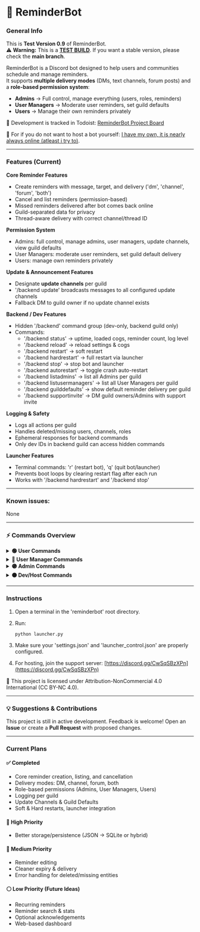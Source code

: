 # 📌 ReminderBot

### General Info

This is **Test Version 0.9** of ReminderBot.  
⚠️ **Warning:** This is a <ins>**TEST BUILD**</ins>. If you want a stable version, please check the **main branch**.  

ReminderBot is a Discord bot designed to help users and communities schedule and manage reminders.  
It supports **multiple delivery modes** (DMs, text channels, forum posts) and a **role-based permission system**:

* **Admins** → Full control, manage everything (users, roles, reminders)
* **User Managers** → Moderate user reminders, set guild defaults
* **Users** → Manage their own reminders privately

🔗 Development is tracked in Todoist: [ReminderBot Project Board](https://app.todoist.com/app/task/reminderbot-totallity-6crrqjjG8v8xpXhp)  
  
🔗 For if you do not want to host a bot yourself: [I have my own, it is nearly always online (atleast i try to)](https://discord.com/oauth2/authorize?client_id=1404821556215025764).  

---

### Features (Current)

**Core Reminder Features**
- Create reminders with message, target, and delivery ('dm', 'channel', 'forum', 'both')
- Cancel and list reminders (permission-based)
- Missed reminders delivered after bot comes back online
- Guild-separated data for privacy
- Thread-aware delivery with correct channel/thread ID

**Permission System**
- Admins: full control, manage admins, user managers, update channels, view guild defaults
- User Managers: moderate user reminders, set guild default delivery
- Users: manage own reminders privately

**Update & Announcement Features**
- Designate **update channels** per guild
- '/backend update' broadcasts messages to all configured update channels
- Fallback DM to guild owner if no update channel exists

**Backend / Dev Features**
- Hidden '/backend' command group (dev-only, backend guild only)
- Commands:
  - '/backend status' → uptime, loaded cogs, reminder count, log level
  - '/backend reload' → reload settings & cogs
  - '/backend restart' → soft restart
  - '/backend hardrestart' → full restart via launcher
  - '/backend stop' → stop bot and launcher
  - '/backend autorestart' → toggle crash auto-restart
  - '/backend listadmins' → list all Admins per guild
  - '/backend listusermanagers' → list all User Managers per guild
  - '/backend guilddefaults' → show default reminder delivery per guild
  - '/backend supportinvite' → DM guild owners/Admins with support invite

**Logging & Safety**
- Logs all actions per guild
- Handles deleted/missing users, channels, roles
- Ephemeral responses for backend commands
- Only dev IDs in backend guild can access hidden commands

**Launcher Features**
- Terminal commands: 'r' (restart bot), 'q' (quit bot/launcher)
- Prevents boot loops by clearing restart flag after each run
- Works with '/backend hardrestart' and '/backend stop'

---

### Known issues:

None

---

### ⚡ Commands Overview

<details>
<summary><strong>🟢 User Commands</strong></summary>

| Command           | Description                 |
| ----------------- | --------------------------- |
| '/reminder'       | Set a reminder for yourself |
| '/reminderlist'   | List your reminders         |
| '/remindercancel' | Cancel your reminders       |

</details>

<details>
<summary><strong>🔵 User Manager Commands</strong></summary>

| Command               | Description                             |
| --------------------- | --------------------------------------- |
| '/reminderfor'        | Set a reminder for another user or role |
| '/listremindersfor'   | List reminders for a user or role       |
| '/cancelremindersfor' | Cancel reminders for a user or role     |
| '/setdefaultdelivery' | Set the guild default delivery mode     |

</details>

<details>
<summary><strong>🟣 Admin Commands</strong></summary>

| Command                | Description                                 |
| ---------------------- | ------------------------------------------- |
| '/addadmin'            | Add a user or role as Admin Manager         |
| '/removeadmin'         | Remove a user or role from Admin Managers   |
| '/listadmins'          | List all Admins and Admin roles             |
| '/addusermanager'      | Add a user or role as User Manager          |
| '/removeusermanager'   | Remove a user or role from User Managers    |
| '/listusermanagers'    | List all User Managers and roles            |
| '/setupdatechannel'    | Set a channel for bot updates/announcements |
| '/removeupdatechannel' | Remove an update channel                    |
| '/listupdatechannels'  | List all update channels                    |

</details>

<details>
<summary><strong>🟠 Dev/Host Commands</strong></summary>

|                     Command | Description                                                                 |
| --------------------------: | --------------------------------------------------------------------------- |
|           '/backend update' | Send update message to all guilds that have an update channel configured    |
|    '/backend guilddefaults' | Show the default reminder delivery mode for every guild the bot is in       |
|       '/backend listadmins' | List Admin users and Admin roles across all guilds                          |
| '/backend listusermanagers' | List User Manager users and roles across all guilds                         |
|           '/backend reload' | Reload settings and command cogs                                            |
|           '/backend status' | Return bot status (uptime, loaded cogs, reminder count, log level)          |
|       '/backend restart'    | Soft restart (reload cogs without stopping the bot)                         |
|       '/backend hardrestart'| Fully restart the bot process                                               |
|      '/backend stop'        | Stop the bot and launcher completely                                        |
|      '/backend autorestart' | Toggle automatic crash restart                                              |
|    '/backend supportinvite' | DM all guild owners and configured Admins with support server invite        |

All of these are hidden!

</details>

---

### Instructions

1. Open a terminal in the 'reminderbot' root directory.
2. Run:

   `
   python launcher.py
`

3. Make sure your 'settings.json' and 'launcher_control.json' are properly configured.
4. For hosting, join the support server: [https://discord.gg/CwSqSBzXPn](https://discord.gg/CwSqSBzXPn)

📜 This project is licensed under Attribution-NonCommercial 4.0 International (CC BY-NC 4.0).

---

### 💡 Suggestions & Contributions

This project is still in active development. Feedback is welcome!
Open an **Issue** or create a **Pull Request** with proposed changes.

---

### Current Plans

#### ✅ Completed

* Core reminder creation, listing, and cancellation
* Delivery modes: DM, channel, forum, both
* Role-based permissions (Admins, User Managers, Users)
* Logging per guild
* Update Channels & Guild Defaults
* Soft & Hard restarts, launcher integration

#### 🔹 High Priority

* Better storage/persistence (JSON → SQLite or hybrid)

#### 🔸 Medium Priority

* Reminder editing
* Cleaner expiry & delivery
* Error handling for deleted/missing entities

#### ⚪ Low Priority (Future Ideas)

* Recurring reminders
* Reminder search & stats
* Optional acknowledgements
* Web-based dashboard
